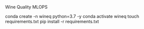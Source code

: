 Wine Quality MLOPS

conda create -n wineq python=3.7 -y 
conda activate wineq
touch requirements.txt
pip install -r requirements.txt 